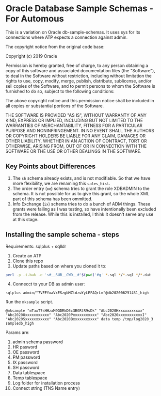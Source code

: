 # Oracle Database Sample Schemas - For Automous

This is a variation on Oracle db-sample-schemas. It uses sys for its connections
where ATP expects a connection against admin.

The copyright notice from the original code base:

Copyright (c) 2019 Oracle

Permission is hereby granted, free of charge, to any person obtaining
a copy of this software and associated documentation files (the
"Software"), to deal in the Software without restriction, including
without limitation the rights to use, copy, modify, merge, publish,
distribute, sublicense, and/or sell copies of the Software, and to
permit persons to whom the Software is furnished to do so, subject to
the following conditions:

The above copyright notice and this permission notice shall be
included in all copies or substantial portions of the Software.

THE SOFTWARE IS PROVIDED "AS IS", WITHOUT WARRANTY OF ANY KIND,
EXPRESS OR IMPLIED, INCLUDING BUT NOT LIMITED TO THE WARRANTIES OF
MERCHANTABILITY, FITNESS FOR A PARTICULAR PURPOSE AND
NONINFRINGEMENT. IN NO EVENT SHALL THE AUTHORS OR COPYRIGHT HOLDERS BE
LIABLE FOR ANY CLAIM, DAMAGES OR OTHER LIABILITY, WHETHER IN AN ACTION
OF CONTRACT, TORT OR OTHERWISE, ARISING FROM, OUT OF OR IN CONNECTION
WITH THE SOFTWARE OR THE USE OR OTHER DEALINGS IN THE SOFTWARE.

## Key Points about Differences

1. The `sh` schema already exists, and is not modifiable. So that we have more 
flexibility, we are renaming this `sales_hist`.
2. The order entry (`oe`) schema tries to grant the role XDBADMIN to the schema.
It is not possible for us to give this grant, so the whole XML part of this schema
has been ommitted.
3. Info Exchange (`ix`) schema tries to do a bunch of ADM things. These grants were
failing as I was testing, so have intentionally been excluded from the release.
While this is installed, I think it doesn't serve any use at this stage.

## Installing the sample schema - steps

Requirements: sqlplus + sqlldr

1. Create an ATP
2. Clone this repo
3. Update paths based on where you cloned it to:

```sh
perl -p -i.bak -e 's#__SUB__CWD__#'$(pwd)'#g' *.sql */*.sql */*.dat
```

4. Connecct to your DB as admin user:

```
sqlplus admin/"7VFFYxaVxESzgbMZtdzwYyLEFAQrLm"@db202006251431_high
```

Run the `mksample` script.

```
@mksample "mTaxT7sHHzxM9GDRkD6c3BGRtR9sDk" "Abc2020Hxxxxxxxxxxx" "Abc2020Oxxxxxxxxxxx" "Abc2020Pxxxxxxxxxxx" "Abc2020xxxxxxxxxxxI" "Abc2020Sxxxxxxxxxxx" "Abc2020Bxxxxxxxxxxx" data temp /tmp/log2020_3 sampledb_high
```

Params are:

1. admin schema password
2. HR pasword
3. OE password
4. PM password
5. IX password
6. SH password
7. Data tablespace
8. Temp tablespace
9. Log folder for installation process
10. Connect string (TNS Name entry)